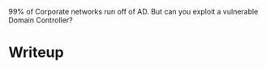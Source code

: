 99% of Corporate networks run off of AD. But can you exploit a vulnerable Domain Controller?

# Writeup
